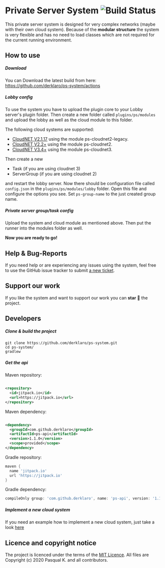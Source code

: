 # Private Server System ![Build Status](https://github.com/derklaro/ps-system/actions/workflows/build.yml/badge.svg)

This private server system is designed for very complex networks (maybe with their own cloud system). Because of the
**modular structure** the system is very flexible and has no need to load classes which are not required for the current
running environment.  

## How to use
##### Download
You can Download the latest build from here: https://github.com/derklaro/ps-system/actions

##### Lobby config

To use the system you have to upload the plugin core to your Lobby server's plugin folder. Then create a new folder
called `plugins/ps/modules` and upload the lobby as well as the cloud module to this folder.

The following cloud systems are supported:

- [CloudNET V2.1.17](https://github.com/CloudNetService/CloudNet) using the module ps-cloudnet2-legacy.
- [CloudNET V2.2+](https://github.com/CloudNetService/CloudNet/tree/development) using the module ps-cloudnet2.
- [CloudNET V3.4+](https://github.com/CloudNetService/CloudNet-v3) using the module ps-cloudnet3.

Then create a new

- Task (if you are using cloudnet 3)
- ServerGroup (if you are using cloudnet 2)

and restart the lobby server. Now there should be configuration file called `config.json` in the
`plugins/ps/modules/lobby` folder. Open this file and configure the options you see. Set `ps-group-name` to the just
created group name.

##### Private server group/task config

Upload the system and cloud module as mentioned above. Then put the runner into the modules folder as well.

**Now you are ready to go!**

## Help & Bug-Reports

If you need help or are experiencing any issues using the system, feel free to use the GitHub issue tracker to submit
[a new ticket](https://github.com/derklaro/ps-system/issues/new).

## Support our work

If you like the system and want to support our work you can **star** :star2: the project.

## Developers

##### Clone & build the project

```
git clone https://github.com/derklaro/ps-system.git
cd ps-system/
gradlew
```

##### Get the api

Maven repository:

```xml

<repository>
  <id>jitpack.io</id>
  <url>https://jitpack.io</url>
</repository>
```

Maven dependency:

```xml

<dependency>
  <groupId>com.github.derklaro</groupId>
  <artifactId>ps-api</artifactId>
  <version>1.1.0</version>
  <scope>provided</scope>
</dependency>
```

Gradle repository:

```groovy
maven {
  name 'jitpack.io'
  url 'https://jitpack.io'
}
```

Gradle dependency:

```groovy
compileOnly group: 'com.github.derklaro', name: 'ps-api', version: '1.1.0'
```

##### Implement a new cloud system

If you need an example how to implement a new cloud system, just take a
look [here](https://github.com/derklaro/ps-system/tree/dev/2.0.0/ps-cloudnet3/src/main/java/com/github/derklaro/privateservers/cloudnet/v3)

## Licence and copyright notice

The project is licenced under the terms of the
[MIT Licence](https://github.com/derklaro/ps-system/blob/master/license.txt). All files are Copyright (c) 2020 Pasqual
K. and all contributors.
